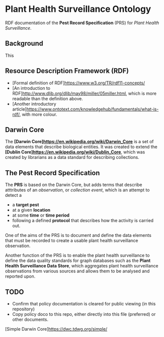 # Plant Health Surveillance Ontology
RDF documentation of the **Pest Record Specification** (PRS) for *Plant Health Surveillance*.

## Background
This 

## Resource Description Framework (RDF)
* [Formal definition of RDF]<https://www.w3.org/TR/rdf11-concepts/>
* [An introduction to RDF]<http://www.dlib.org/dlib/may98/miller/05miller.html>, which is more readable than the definition above.
* [Another introductory article]<https://www.ontotext.com/knowledgehub/fundamentals/what-is-rdf/>, with more colour.

## Darwin Core
The **[Darwin Core]<https://en.wikipedia.org/wiki/Darwin_Core>** is a set of data elements that describe biological entities. It was created to extend the **[Dublin Core]<https://en.wikipedia.org/wiki/Dublin_Core>**, which was created by librarians as a data standard for describing collections. 

## The Pest Record Specification
The **PRS** is based on the Darwin Core, but adds terms that describe atttributes of an *observation*, or *collection event*, which is an attempt to detect a
* a **target pest**
* at a given **location**
* at some **time** or **time period**
* following a defined **protocol** that describes how the activity is carried out.

One of the aims of the PRS is to document and define the data elements that must be recorded to create a usable plant health surveillance observation.

Another function of the PRS is to enable the plant health surveillance to define the data quality standards for graph databases such as the **Plant Health Surveillance Data Store**, which aggregates plant health surveillance observations from various sources and allows them to be analysed and reported upon.

## TODO
* Confirm that policy documentation is cleared for public viewing (in this repository)
* Copy policy doco to this repo, either directly into this file (preferred) or other documents.


[Simple Darwin Core]<https://dwc.tdwg.org/simple/>
